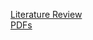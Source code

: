 [Literature Review](https://github.com/theicechol/metamoles/wiki/Literature-Review)     
[PDFs](https://github.com/theicechol/metamoles/tree/master/Related%20articles)